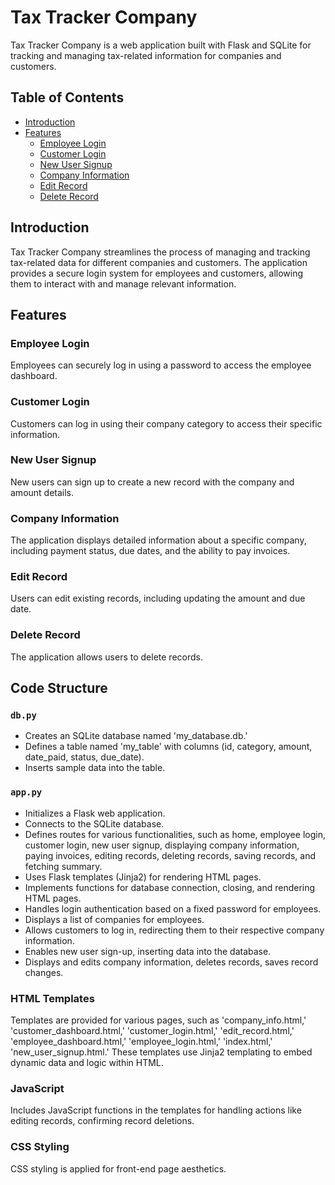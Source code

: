 
# Tax Tracker Company

Tax Tracker Company is a web application built with Flask and SQLite for tracking and managing tax-related information for companies and customers.

## Table of Contents

- [Introduction](#introduction)
- [Features](#features)
  - [Employee Login](#employee-login)
  - [Customer Login](#customer-login)
  - [New User Signup](#new-user-signup)
  - [Company Information](#company-information)
  - [Edit Record](#edit-record)
  - [Delete Record](#delete-record)

## Introduction

Tax Tracker Company streamlines the process of managing and tracking tax-related data for different companies and customers. The application provides a secure login system for employees and customers, allowing them to interact with and manage relevant information.

## Features

### Employee Login

Employees can securely log in using a password to access the employee dashboard.

### Customer Login

Customers can log in using their company category to access their specific information.

### New User Signup

New users can sign up to create a new record with the company and amount details.

### Company Information

The application displays detailed information about a specific company, including payment status, due dates, and the ability to pay invoices.

### Edit Record

Users can edit existing records, including updating the amount and due date.

### Delete Record

The application allows users to delete records.

## Code Structure

### `db.py`

- Creates an SQLite database named 'my_database.db.'
- Defines a table named 'my_table' with columns (id, category, amount, date_paid, status, due_date).
- Inserts sample data into the table.

### `app.py`

- Initializes a Flask web application.
- Connects to the SQLite database.
- Defines routes for various functionalities, such as home, employee login, customer login, new user signup, displaying company information, paying invoices, editing records, deleting records, saving records, and fetching summary.
- Uses Flask templates (Jinja2) for rendering HTML pages.
- Implements functions for database connection, closing, and rendering HTML pages.
- Handles login authentication based on a fixed password for employees.
- Displays a list of companies for employees.
- Allows customers to log in, redirecting them to their respective company information.
- Enables new user sign-up, inserting data into the database.
- Displays and edits company information, deletes records, saves record changes.

### HTML Templates

Templates are provided for various pages, such as 'company_info.html,' 'customer_dashboard.html,' 'customer_login.html,' 'edit_record.html,' 'employee_dashboard.html,' 'employee_login.html,' 'index.html,' 'new_user_signup.html.' These templates use Jinja2 templating to embed dynamic data and logic within HTML.

### JavaScript

Includes JavaScript functions in the templates for handling actions like editing records, confirming record deletions.

### CSS Styling

CSS styling is applied for front-end page aesthetics.

